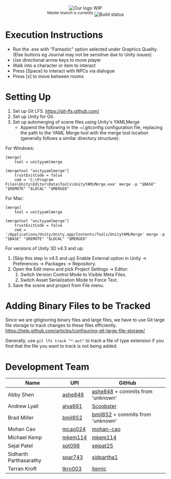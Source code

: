 ﻿<div align="center">
<a href="https://github.com/mohan-cao/306P2"><img style="display:inline-block;" src="./bmlogo.png" alt="Our logo WIP"></a>
<br>
<sup>Master branch is currently </sup><a href="https://travis-ci.com/mohan-cao/revilo"><img style="display:inline-block;" src="https://travis-ci.com/mohan-cao/306P2.svg?token=geujzTyWrzPD96doTGqK&branch=master" alt="Build status"></a>
</div>

# Execution Instructions
* Run the .exe with "Fantastic" option selected under Graphics Quality. (Else buttons eg Journal may not be sensitive due to Unity issues)
* Use directional arrow keys to move player
* Walk into a character or item to interact
* Press [Space] to interact with NPCs via dialogue
* Press [x] to move between rooms


# Setting Up
1. Set up Git LFS. https://git-lfs.github.com/
2. Set up Unity for Git. 
3. Set up automerging of scene files using Unity's YAMLMerge
    - Append the following in the ~/.gitconfig configuration file, replacing the path to the YAML Merge tool with the merge tool location (generally follows a similar directory structure):

For Windows:
```
[merge]
	tool = unityyamlmerge

[mergetool "unityyamlmerge"]
	trustExitCode = false
	cmd = 'C:\Program Files\Unity\Editor\Data\Tools\UnityYAMLMerge.exe' merge -p "$BASE" "$REMOTE" "$LOCAL" "$MERGED"
```

For Mac:
```
[merge]
	tool = unityyamlmerge

[mergetool "unityyamlmerge"]
	trustExitCode = false
	cmd = '/Applications/Unity/Unity.app/Contents/Tools/UnityYAMLMerge' merge -p "$BASE" "$REMOTE" "$LOCAL" "$MERGED"
```

For versions of Unity 3D v4.3 and up:

1. (Skip this step in v4.5 and up) Enable External option in Unity → Preferences → Packages → Repository.
2. Open the Edit menu and pick Project Settings → Editor:
    1. Switch Version Control Mode to Visible Meta Files.
    2. Switch Asset Serialization Mode to Force Text.
3. Save the scene and project from File menu.

# Adding Binary Files to be Tracked
Since we are gitignoring binary files and large files, we have to use Git large file storage to track changes to these files efficiently.
https://help.github.com/articles/configuring-git-large-file-storage/

Generally, use `git lfs track "*.ext"` to track a file of type extension if you find that the file you want to track is not being added.

# Development Team

| Name         | UPI     | GitHub    |
| ------------ | ------- | --------- |
| Abby Shen    | [ashe848](mailto:ashe848@aucklanduni.ac.nz) | [ashe848](http://www.github.com/ashe848) + commits from 'unknown' |
| Andrew Lyall    | [alya691](mailto:alya691@aucklanduni.ac.nz) | [Scoobster](http://www.github.com/Scoobster) |
| Brad Miller    | [bmil852](mailto:bmil852@aucklanduni.ac.nz) | [bmil852](http://www.github.com/bmil852) + commits from 'unknown' |
| Mohan Cao    | [mcao024](mailto:mcao024@aucklanduni.ac.nz) | [mohan-cao](http://www.github.com/mohan-cao) |
| Michael Kemp | [mkem114](mailto:mkem114@aucklanduni.ac.nz) | [mkem114](http://www.github.com/mkem114)   |
| Sejal Patel    | [spt098](mailto:spt098@aucklanduni.ac.nz) | [sejpat25](http://www.github.com/sejpat25) |
| Sidharth Parthasarathy   | [spar743](mailto:spar743@aucklanduni.ac.nz) | [sidpartha1](http://www.github.com/sidpartha1) |
| Terran Kroft | [tkro003](mailto:tkro003@aucklanduni.ac.nz) | [itemic](http://www.github.com/itemic)    |
